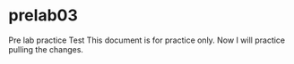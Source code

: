 # prelab03
Pre lab practice
Test
This document is for practice only.
Now I will practice pulling the changes.
